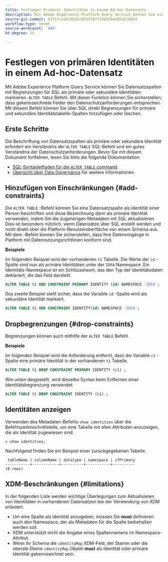 ```yaml
---
title: Festlegen Primärer Identitäten in einem Ad-hoc-Datensatz
description: Mit Adobe Experience Platform Query Service können Sie eine Identität oder eine primäre Identität für Ad-hoc-Schemadatesatzfelder direkt über den Befehl SQL ALTER TABLE festlegen. In diesem Dokument wird erläutert, wie Sie mit dem Befehl ALTER TABLE eine primäre Identität oder eine sekundäre Identität festlegen können.
source-git-commit: bf51fc3e0c9635c0555f87f3389fb4a9542c092d
workflow-type: tm+mt
source-wordcount: '445'
ht-degree: 1%

---
```


# Festlegen von primären Identitäten in einem Ad-hoc-Datensatz

Mit Adobe Experience Platform Query Service können Sie Datensatzspalten mit Begrenzungen für SQL als primäre oder sekundäre Identitäten markieren. `ALTER TABLE` Befehl. Mit dieser Funktion können Sie sicherstellen, dass gekennzeichnete Felder den Datenschutzanforderungen entsprechen. Mit diesem Befehl können Sie über SQL direkt Begrenzungen für primäre und sekundäre Identitätstabelle-Spalten hinzufügen oder löschen.

## Erste Schritte

Die Beschriftung von Datensatzspalten als primäre oder sekundäre Identität erfordert ein Verständnis der `ALTER TABLE` SQL-Befehl und ein gutes Verständnis der Datenschutzanforderungen. Bevor Sie mit diesem Dokument fortfahren, lesen Sie bitte die folgende Dokumentation:

* [SQL-Syntaxleitfaden für die `ALTER TABLE` command](../sql/syntax.md).
* [Übersicht über Data Governance](../../data-governance/home.md) für weitere Informationen.

## Hinzufügen von Einschränkungen {#add-constraints}

Die `ALTER TABLE` -Befehl können Sie eine Datensatzspalte als Identität einer Person beschriften und diese Bezeichnung dann als primäre Identität verwenden, indem Sie die zugehörigen Metadaten mit SQL aktualisieren. Dies ist besonders nützlich, wenn Datensätze über SQL erstellt werden und nicht direkt über die Platform-Benutzeroberfläche von einem Schema aus. Mit dem -Befehl können Sie sicherstellen, dass Ihre Datenvorgänge in Platform mit Datennutzungsrichtlinien konform sind.

**Beispiele**

Im folgenden Beispiel wird der vorhandenen `t1` Tabelle. Die Werte der `id` -Spalte sind nun als primäre Identitäten unter der `IDFA` Namespace. Ein Identitäts-Namespace ist ein Schlüsselwort, das den Typ der Identitätsdaten deklariert, die das Feld darstellt.

```sql
ALTER TABLE t1 ADD CONSTRAINT PRIMARY IDENTITY (id) NAMESPACE 'IDFA';
```

Das zweite Beispiel stellt sicher, dass die Variable `id` -Spalte wird als sekundäre Identität markiert.

```sql
ALTER TABLE t1 ADD CONSTRAINT IDENTITY(id) NAMESPACE 'IDFA';
```

## Dropbegrenzungen {#drop-constraints}

Begrenzungen können auch mithilfe der `ALTER TABLE` Befehl.

**Beispiele**

Im folgenden Beispiel wird die Anforderung entfernt, dass die Variable `c1` -Spalte eine primäre Identität in der vorhandenen `t1` Tabelle.

```sql
ALTER TABLE t1 DROP CONSTRAINT PRIMARY IDENTITY (c1) ;
```

Wie unten dargestellt, wird dieselbe Syntax beim Entfernen einer Identitätsbegrenzung verwendet.

```sql
ALTER TABLE t1 DROP CONSTRAINT IDENTITY (c1) ;
```

## Identitäten anzeigen

Verwenden des Metadaten-Befehls `show identities` über die Befehlszeilenschnittstelle, um eine Tabelle mit allen Attributen anzuzeigen, die als Identität zugewiesen sind.

```shell
> show identities;
```

Nachfolgend finden Sie ein Beispiel einer zurückgegebenen Tabelle.

```console
 tableName | columnName | datatype | namespace | ifPrimary
-----------+------------+----------+-----------+----------
(0 rows)
```

## XDM-Beschränkungen {#limitations}

In der folgenden Liste werden wichtige Überlegungen zum Aktualisieren von Identitäten in vorhandenen Datensätzen bei der Verwendung von XDM erläutert.

* Um eine Spalte als Identität anzugeben, müssen Sie **must** definieren auch den Namespace, der als Metadaten für die Spalte beibehalten werden soll.
* XDM unterstützt nicht die Angabe eines Spaltennamens im Namespace-Attribut.
* Wenn Ihr Schema die `identityMap` XDM-Feld, der Stamm oder die oberste Ebene `identityMap` Objekt **must** als Identität oder primäre Identität gekennzeichnet sein.
